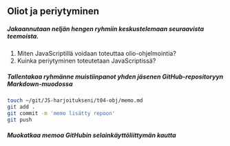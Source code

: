 ## Oliot ja periytyminen

##### Jakaannutaan neljän hengen ryhmiin keskustelemaan seuraavista teemoista.

1. Miten JavaScriptillä voidaan toteuttaa olio-ohjelmointia?
2. Kuinka periytyminen toteutetaan JavaScriptissä?

##### Tallentakaa ryhmänne muistiinpanot yhden jäsenen GitHub-repositoryyn Markdown-muodossa

```sh
touch ~/git/JS-harjoitukseni/t04-obj/memo.md
git add .
git commit -m 'memo lisätty repoon'
git push
```

##### Muokatkaa memoa GitHubin selainkäyttöliittymän kautta
